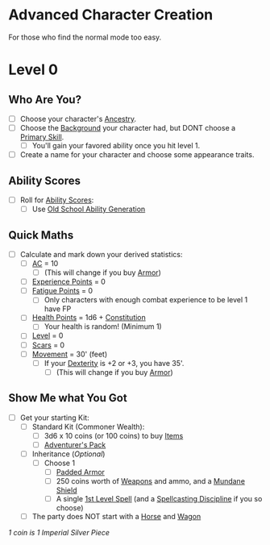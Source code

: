 # Advanced Character Creation

For those who find the normal mode too easy.

# Level 0

## Who Are You?

- [ ] Choose your character's [Ancestry](../../Player%20Characters/Ancenstries/Ancestry.md).
- [ ] Choose the [Background](../../Player%20Characters/Backgrounds/Background.md) your character had, but DONT choose a [Primary Skill](../../Player%20Characters/Backgrounds/Primary%20Skill.md).
	- [ ] You'll gain your favored ability once you hit level 1.
- [ ] Create a name for your character and choose some appearance traits.

## Ability Scores

- [ ] Roll for [Ability Scores](../../Player%20Characters/The%20Ability%20Scores/Ability%20Scores.md):
	- [ ] Use [Old School Ability Generation](Old%20School%20Ability%20Generation.md)

## Quick Maths

- [ ] Calculate and mark down your derived statistics:
	- [ ] [AC](../../Player%20Characters/Derived%20Statistics/Armor%20Class.md) = 10
		- [ ] (This will change if you buy [Armor](../../Items%20and%20Gear/Armor/Armor.md))
	- [ ] [Experience Points](../../Player%20Characters/Derived%20Statistics/Experience%20Points.md) = 0
	- [ ] [Fatigue Points](../../Player%20Characters/Derived%20Statistics/Fatigue%20Points.md) = 0
		- [ ] Only characters with enough combat experience to be level 1 have FP
	- [ ] [Health Points](../../Player%20Characters/Derived%20Statistics/Health%20Points.md) = 1d6 + [Constitution](../../Player%20Characters/The%20Ability%20Scores/Constitution.md)
		- [ ] Your health is random! (Minimum 1)
	- [ ] [Level](../../Player%20Characters/Derived%20Statistics/Level.md) = 0
	- [ ] [Scars](../../Player%20Characters/Derived%20Statistics/Scars.md) = 0
	- [ ] [Movement](../../Game%20Procedures/Combat/Movement.md) = 30' (feet)
		- [ ] If your [Dexterity](../../Player%20Characters/The%20Ability%20Scores/Dexterity.md) is +2 or +3, you have 35'.
			- [ ] (This will change if you buy [Armor](../../Items%20and%20Gear/Armor/Armor.md))

## Show Me what You Got

- [ ] Get your starting Kit:
	- [ ] Standard Kit (Commoner Wealth):
		- [ ] 3d6 x 10 coins (or 100 coins) to buy [Items](../../Items%20and%20Gear/Items.md)
		- [ ] [Adventurer's Pack](../../Items%20and%20Gear/Gear/100%20Coins/Adventurer's%20Pack.md)
	- [ ] Inheritance (*Optional*)
		- [ ] Choose 1
			- [ ] [Padded Armor](../../Items%20and%20Gear/Armor/Mundane%20Armor/Padded%20Armor.md)
			- [ ] 250 coins worth of [Weapons](../../Items%20and%20Gear/Weapons/Weapons.md) and ammo, and a [Mundane Shield](../../Items%20and%20Gear/Armor/Mundane%20Armor/Mundane%20Shield.md)
			- [ ] A single [1st Level Spell](../../Magic/Spells/Spells%20by%20Level/Level%201/1st%20Level%20Spells.md) (and a [Spellcasting Discipline](../../Magic/Spellcasting/Spellcasting%20Disciplines/{Spellcasting%20Disciplines}.md) if you so choose)
	- [ ] The party does NOT start with a [Horse](../../Items%20and%20Gear/Gear/250%20Coins/Horse,%20Draft.md) and [Wagon](../../Items%20and%20Gear/Gear/250%20Coins/Wagon.md)

*1 coin is 1 Imperial Silver Piece*

